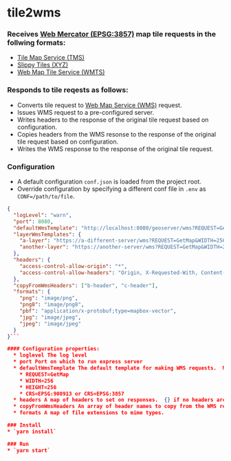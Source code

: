# tile2wms
### Receives [Web Mercator (EPSG:3857)](https://epsg.io/3857) map tile requests in the follwing formats:
  * [Tile Map Service (TMS)](https://wiki.osgeo.org/wiki/Tile_Map_Service_Specification)
  * [Slippy Tiles (XYZ)](https://en.wikipedia.org/wiki/Tiled_web_map) 
  * [Web Map Tile Service (WMTS)](https://www.opengeospatial.org/standards/wmts) 

### Responds to tile reqests as follows:
  * Converts tile request to [Web Map Service (WMS)](https://www.opengeospatial.org/standards/wms) request.
  * Issues WMS request to a pre-configured server.  
  * Writes headers to the response of the original tile request based on configuration.
  * Copies headers from the WMS resonse to the response of the original tile request based on configuration.
  * Writes the WMS response to the response of the original tile request.

### Configuration
  * A default configuration `conf.json` is loaded from the project root.
  * Override configuration by specifying a different conf file in `.env` as `CONF=/path/to/file`.

  ```json
  {
    "logLevel": "warn",
    "port": 8080,
    "defaultWmsTemplate": "http://localhost:8080/geoserver/wms?REQUEST=GetMap&WIDTH=256&HEIGHT=256&CRS=EPSG:900913&TRANSPARENT=true",
    "layerWmsTemplates": {
      "a-layer": "https://a-different-server/wms?REQUEST=GetMap&WIDTH=256&HEIGHT=256&CRS=EPSG:900913&TRANSPARENT=true",
      "another-layer": "https://another-server/wms?REQUEST=GetMap&WIDTH=256&HEIGHT=256&CRS=EPSG:900913&TRANSPARENT=true"
    },
    "headers": {
      "access-control-allow-origin": "*",
      "access-control-allow-headers": "Origin, X-Requested-With, Content-Type, Accept"
    },
    "copyFromWmsHeaders": ["b-header", "c-header"],
    "formats": {
      "png": "image/png",
      "png8": "image/png8",
      "pbf": "application/x-protobuf;type=mapbox-vector",
      "jpg": "image/jpeg",
      "jpeg": "image/jpeg"
    }
  }```
  
  #### Configuration properties:
    * loglevel The log level
    * port Port on which to run express server
    * defaultWmsTemplate The default template for making WMS requests.  Must include the following querystring parameters:
      * REQUEST=GetMap
      * WIDTH=256
      * HEIGHT=256
      * CRS=EPSG:900913 or CRS=EPSG:3857
    * headers A map of headers to set on responses.  {} if no headers are desired.
    * copyFromWmsHeaders An array of header names to copy from the WMS response. [] if no headers are to be copied.
    * formats A map of file extensions to mime types.

### Install
* `yarn install`

### Run 
* `yarn start`
